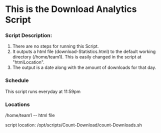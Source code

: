 # This is the Download Analytics Script

### Script Description:

1. There are no steps for running this Script.
2. It outputs a html file (download-Statistics.html) to the default working directory (/home/team1). This is easily changed in the script at "htmlLocation".
3. The output is a date along with the amount of downloads for that day.

### Schedule
This script runs everyday at 11:59pm

### Locations

/home/team1 -- html file

script location: /opt/scripts/Count-Download/count-Downloads.sh
